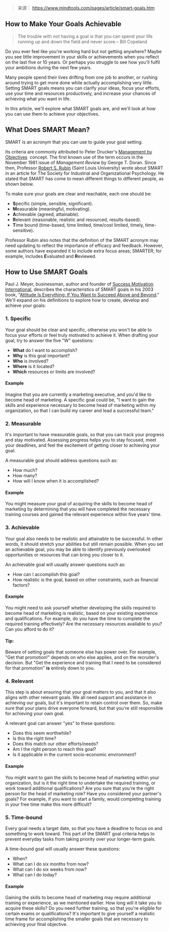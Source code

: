 > 来源： https://www.mindtools.com/pages/article/smart-goals.htm

## How to Make Your Goals Achievable

> The trouble with not having a goal is that you can spend your life running up and down the field and never score.– Bill Copeland

Do you ever feel like you're working hard but not getting anywhere? Maybe you see little improvement in your skills or achievements when you reflect on the last five or 10 years. Or perhaps you struggle to see how you'll fulfil your ambitions during the next few years.

Many people spend their lives drifting from one job to another, or rushing around trying to get more done while actually accomplishing very little. Setting SMART goals means you can clarify your ideas, focus your efforts, use your time and resources productively, and increase your chances of achieving what you want in life.

In this article, we'll explore what SMART goals are, and we'll look at how you can use them to achieve your objectives.

## What Does SMART Mean?

SMART is an acronym that you can use to guide your goal setting.

Its criteria are commonly attributed to Peter Drucker's [Management by Objectives](https://www.mindtools.com/pages/article/newTMM_94.htm)  concept. The first known use of the term occurs in the November 1981 issue of _Management Review_ by George T. Doran. Since then, Professor [Robert S. Rubin](http://www.siop.org/tip/backissues/tipapr02/03rubin.aspx) (Saint Louis University) wrote about SMART in an article for The Society for Industrial and Organizational Psychology. He stated that SMART has come to mean different things to different people, as shown below.

To make sure your goals are clear and reachable, each one should be:

-   **S**pecific (simple, sensible, significant).
-   **M**easurable (meaningful, motivating).
-   **A**chievable (agreed, attainable).
-   **R**elevant (reasonable, realistic and resourced, results-based).
-   **T**ime bound (time-based, time limited, time/cost limited, timely, time-sensitive).

Professor Rubin also notes that the definition of the SMART acronym may need updating to reflect the importance of efficacy and feedback. However, some authors have expanded it to include extra focus areas; SMARTER, for example, includes **E**valuated and **R**eviewed.

## How to Use SMART Goals

Paul J. Meyer, businessman, author and founder of [Success Motivation International](http://www.success-motivation.com/), describes the characteristics of SMART goals in his 2003 book, "[Attitude Is Everything: If You Want to Succeed Above and Beyond](https://www.amazon.com/Attitude-Is-Everything-Paul-Meyer/dp/0898113040)." We'll expand on his definitions to explore how to create, develop and achieve your goals:

### 1. Specific

Your goal should be clear and specific, otherwise you won't be able to focus your efforts or feel truly motivated to achieve it. When drafting your goal, try to answer the five "W" questions:

-   **What** do I want to accomplish?
-   **Why** is this goal important?
-   **Who** is involved?
-   **Where** is it located?
-   **Which** resources or limits are involved?

#### Example

Imagine that you are currently a marketing executive, and you'd like to become head of marketing. A specific goal could be, "I want to gain the skills and experience necessary to become head of marketing within my organization, so that I can build my career and lead a successful team."

### 2. Measurable

It's important to have measurable goals, so that you can track your progress and stay motivated. Assessing progress helps you to stay focused, meet your deadlines, and feel the excitement of getting closer to achieving your goal.

A measurable goal should address questions such as:

-   How much?
-   How many?
-   How will I know when it is accomplished?

#### Example

You might measure your goal of acquiring the skills to become head of marketing by determining that you will have completed the necessary training courses and gained the relevant experience within five years' time.

### 3. Achievable

Your goal also needs to be realistic and attainable to be successful. In other words, it should stretch your abilities but still remain possible. When you set an achievable goal, you may be able to identify previously overlooked opportunities or resources that can bring you closer to it.

An achievable goal will usually answer questions such as:

-   How can I accomplish this goal?
-   How realistic is the goal, based on other constraints, such as financial factors?

#### Example

You might need to ask yourself whether developing the skills required to become head of marketing is realistic, based on your existing experience and qualifications. For example, do you have the time to complete the required training effectively? Are the necessary resources available to you? Can you afford to do it?

#### Tip:

Beware of setting goals that someone else has power over. For example, "Get that promotion!" depends on who else applies, and on the recruiter's decision. But "Get the experience and training that I need to be considered for that promotion" **is** entirely down to you.

### 4. Relevant

This step is about ensuring that your goal matters to you, and that it also aligns with other relevant goals. We all need support and assistance in achieving our goals, but it's important to retain control over them. So, make sure that your plans drive everyone forward, but that you're still responsible for achieving your own goal.

A relevant goal can answer "yes" to these questions:

-   Does this seem worthwhile?
-   Is this the right time?
-   Does this match our other efforts/needs?
-   Am I the right person to reach this goal?
-   Is it applicable in the current socio-economic environment?

#### Example

You might want to gain the skills to become head of marketing within your organization, but is it the right time to undertake the required training, or work toward additional qualifications? Are you sure that you're the right person for the head of marketing role? Have you considered your partner's goals? For example, if you want to start a family, would completing training in your free time make this more difficult?

### 5. Time-bound

Every goal needs a target date, so that you have a deadline to focus on and something to work toward. This part of the SMART goal criteria helps to prevent everyday tasks from taking priority over your longer-term goals.

A time-bound goal will usually answer these questions:

-   When?
-   What can I do six months from now?
-   What can I do six weeks from now?
-   What can I do today?

#### Example

Gaining the skills to become head of marketing may require additional training or experience, as we mentioned earlier. How long will it take you to acquire these skills? Do you need further training, so that you're eligible for certain exams or qualifications? It's important to give yourself a realistic time frame for accomplishing the smaller goals that are necessary to achieving your final objective.
